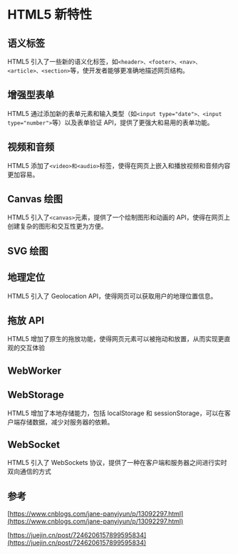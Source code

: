 # HTML5 新特性

## 语义标签

HTML5 引入了一些新的语义化标签，如`<header>、<footer>、<nav>、<article>、<section>`等，使开发者能够更准确地描述网页结构。

## 增强型表单

HTML5 通过添加新的表单元素和输入类型（如`<input type="date">、<input type="number">`等）以及表单验证 API，提供了更强大和易用的表单功能。

## 视频和音频

HTML5 添加了`<video>和<audio>`标签，使得在网页上嵌入和播放视频和音频内容更加容易。

## Canvas 绘图

HTML5 引入了`<canvas>`元素，提供了一个绘制图形和动画的 API，使得在网页上创建复杂的图形和交互性更为方便。

## SVG 绘图

## 地理定位

HTML5 引入了 Geolocation API，使得网页可以获取用户的地理位置信息。

## 拖放 API

HTML5 增加了原生的拖放功能，使得网页元素可以被拖动和放置，从而实现更直观的交互体验

## WebWorker

## WebStorage

HTML5 增加了本地存储能力，包括 localStorage 和 sessionStorage，可以在客户端存储数据，减少对服务器的依赖。

## WebSocket

HTML5 引入了 WebSockets 协议，提供了一种在客户端和服务器之间进行实时双向通信的方式

## 参考

[https://www.cnblogs.com/jane-panyiyun/p/13092297.html](https://www.cnblogs.com/jane-panyiyun/p/13092297.html)

[https://juejin.cn/post/7246206157899595834](https://juejin.cn/post/7246206157899595834)
